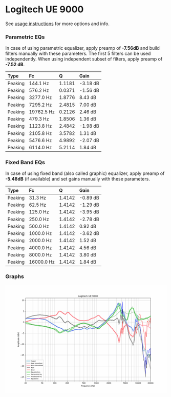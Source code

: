# Logitech UE 9000
See [usage instructions](https://github.com/jaakkopasanen/AutoEq#usage) for more options and info.

### Parametric EQs
In case of using parametric equalizer, apply preamp of **-7.56dB** and build filters manually
with these parameters. The first 5 filters can be used independently.
When using independent subset of filters, apply preamp of **-7.52 dB**.

| Type    | Fc         |      Q | Gain     |
|:--------|:-----------|:-------|:---------|
| Peaking | 144.1 Hz   | 1.1181 | -3.18 dB |
| Peaking | 576.2 Hz   | 0.0371 | -1.56 dB |
| Peaking | 3277.0 Hz  | 1.8776 | 8.43 dB  |
| Peaking | 7295.2 Hz  | 2.4815 | 7.00 dB  |
| Peaking | 19762.5 Hz | 0.2126 | 2.46 dB  |
| Peaking | 479.3 Hz   | 1.8506 | 1.36 dB  |
| Peaking | 1123.8 Hz  | 2.4842 | -1.98 dB |
| Peaking | 2105.8 Hz  | 3.5782 | 1.31 dB  |
| Peaking | 5476.6 Hz  | 4.9892 | -2.07 dB |
| Peaking | 6114.0 Hz  | 5.2114 | 1.84 dB  |

### Fixed Band EQs
In case of using fixed band (also called graphic) equalizer, apply preamp of **-5.48dB**
(if available) and set gains manually with these parameters.

| Type    | Fc         |      Q | Gain     |
|:--------|:-----------|:-------|:---------|
| Peaking | 31.3 Hz    | 1.4142 | -0.89 dB |
| Peaking | 62.5 Hz    | 1.4142 | -1.29 dB |
| Peaking | 125.0 Hz   | 1.4142 | -3.95 dB |
| Peaking | 250.0 Hz   | 1.4142 | -2.78 dB |
| Peaking | 500.0 Hz   | 1.4142 | 0.92 dB  |
| Peaking | 1000.0 Hz  | 1.4142 | -3.62 dB |
| Peaking | 2000.0 Hz  | 1.4142 | 1.52 dB  |
| Peaking | 4000.0 Hz  | 1.4142 | 4.56 dB  |
| Peaking | 8000.0 Hz  | 1.4142 | 3.80 dB  |
| Peaking | 16000.0 Hz | 1.4142 | 1.84 dB  |

### Graphs
![](./Logitech%20UE%209000.png)